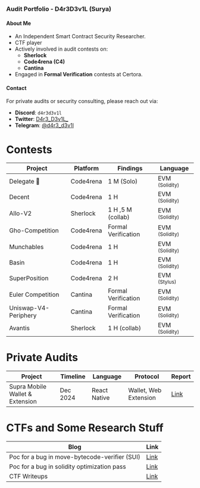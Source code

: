 ### Audit Portfolio - D4r3D3v1L (Surya)

#### About Me
- An Independent Smart Contract Security Researcher.  
- CTF player 
- Actively involved in audit contests on:
  - **Sherlock**
  - **Code4rena (C4)**
  - **Cantina**
- Engaged in **Formal Verification** contests at Certora.

#### Contact
For private audits or security consulting, please reach out via:

- **Discord**: `d4r3d3v1l`
- **Twitter**: [D4r3_D3v1L_](https://x.com/D4r3_D3v1L_)  
- **Telegram**: [@d4r3_d3v1l](https://t.me/d4r3_d3v1l)  



# Contests

|**Project**     |**Platform**   | **Findings**    | **Language** |
|------------------|---------------|-----------------|-----------------|
| Delegate 🥈      | Code4rena    | 1 M (Solo)  | EVM <sub>(Solidity)<sub> |
| Decent       | Code4rena    | 1 H       | EVM <sub>(Solidity)<sub> | 
|Allo-V2 | Sherlock | 1 H ,5 M (collab)| EVM <sub>(Solidity)<sub> | 
|Gho-Competition | Code4rena | Formal Verification| EVM <sub>(Solidity)<sub>|
| Munchables       | Code4rena    | 1 H       | EVM <sub>(Solidity)<sub>  |
| Basin       | Code4rena    | 1 H       | EVM <sub>(Solidity)<sub> |
| SuperPosition       | Code4rena    | 2 H       | EVM <sub>(Stylus)<sub> |
|Euler Competition |Cantina | Formal Verification| EVM <sub>(Solidity)<sub> |
|Uniswap-V4-Periphery | Cantina | Formal Verification| EVM <sub>(Solidity)<sub> |
| Avantis | Sherlock | 1 H (collab)| EVM <sub>(Solidity)<sub> |




# Private Audits

| **Project**                     | **Timeline** | **Language**   | **Protocol**          | **Report**                     |
|----------------------------------|--------------|----------------|-----------------------|---------------------------------|
| Supra Mobile Wallet & Extension | Dec 2024     | React Native   | Wallet, Web Extension | [Link](https://drive.google.com/file/d/1i0pmF5ov1GPyLMh24dPhYanHfJiqoEoZ/view) |


# CTFs and Some Research Stuff

| **Blog**                   | **Link**                     |
|----------------------------|------------------------------|
| Poc for a bug in move-bytecode-verifier (SUI)              | [Link](https://d4r3-d3v1l.github.io/blog/2023/07/26/Task04-move-bytecode-poc.html) |
| Poc for a bug in solidity optimization pass               | [Link](https://d4r3-d3v1l.github.io/blog/2023/07/26/Task02-YUL-StackLimitEvader-Poc.html) |
| CTF Writeups               | [Link](https://d4r3-d3v1l.github.io/blog) |
